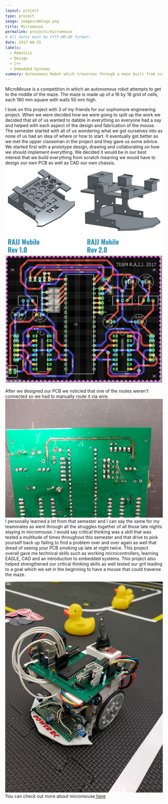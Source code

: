 ```yaml
---
layout: project
type: project
image: images/mmlogo.png
title: Micromouse
permalink: projects/micromouse
# All dates must be YYYY-MM-DD format!
date: 2017-08-25
labels:
  - Robotics
  - Design
  - C++
  - Embedded Systems
summary: Autonomous Robot which traverses through a maze built from scratch
---
```


MicroMouse is a competition in which an autonomous robot attempts to get to the middle of the maze. The maze is made up of a 16 by 16 grid of cells, each 180 mm square with walls 50 mm high.

I took on this project with 3 of my friends for our sophomore engineering project. When we were decided how we were going to split up the work we decided that all of us wanted to dabble in everything so everyone had a say and helped with each aspect of the design and fabrication of the mouse. The semester started with all of us wondering what we got ourselves into as none of us had an idea of where or how to start. It eventually got better as we met the upper classeman in the project and they gave us some advice. We started first with a prototype design, drawing and collaborating on how we should implement everything. We decided it would be in our best interest that we build everything from scratch meaning we would have to design our own PCB as well as CAD our own chassis.
 <img class="ui center large image" src="../images/cad.png">
 <img class="ui center large image" src="../images/pcbschematic.png">
 
After we designed our PCB we noticied that one of the routes weren't connected so we had to manually route it via wire. 
<img class="ui large center image" src="../images/rippcb.jpg">
I personally learned a lot from that semester and I can say the same for my teammates as went through all the struggles together of all those late nights staying in micromouse. I would say critical thinking was a skill that was tested a multitude of times throughout this semester and that drive to pick yourself back up failing to find a problem over and over again as well that dread of seeing your PCB smoking up late at night twice. This project overall gave me technical skills such as working microcontrollers, learning EAGLE, CAD and an introduction to embedded systems. This project also helped strengthened our critical thinking skills as well tested our grit leading to a goal which we set in the beginning to have a mouse that could traverse the maze.

 <img class="ui center large image" src="../images/mousev2.jpg">
 You can check out more about micromouse<a href="http://micromouseusa.com/?page_id=23"> here</a>

